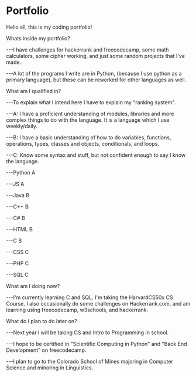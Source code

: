 # Portfolio
Hello all, this is my coding portfolio!

Whats inside my portfolio?

  ---I have challenges for hackerrank and freecodecamp, some math calculators, some cipher working, and just some random projects that I've made.
  
  ---A lot of the programs I write are in Python, (because I use python as a primary language), but these can be reworked for other languages as well.
  
What am I qualified in?

  ---To explain what I intend here I have to explain my "ranking system".
  
  ---A: I have a proficient understanding of modules, libraries and more complex things to do with the language. It is a language which I use weekly/daily.
  
  ---B: I have a basic understanding of how to do variables, functions, operations, types, classes and objects, conditionals, and loops.
  
  ---C: Know some syntax and stuff, but not confident enough to say I know the language.
  
  
  ---Python A
  
  ---JS A
  
  
  ---Java B
  
  ---C++ B
  
  ---C# B
  
  ---HTML B
  
  ---C B
  
  
  ---CSS C
  
  ---PHP C
  
  ---SQL C
  
  
What am I doing now?

  ---I'm currently learning C and SQL. I'm taking the HarvardCS50x CS Course. I also occasionally do some challenges on Hackerrank.com, and am learning using freecodecamp, w3schools, and hackerrank.
  
What do I plan to do later on?

  ---Next year I will be taking CS and Intro to Programming in school. 
  
  ---I hope to be certified in "Scientific Computing in Python" and "Back End Development" on freecodecamp. 
  
  ---I plan to go to the Colorado School of Mines majoring in Computer Science and minoring in Linguistics.
  
